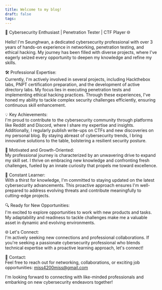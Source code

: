 ```yaml
---
title: Welcome to my blog!
draft: false
tags:
---
```

🚀 Cybersecurity Enthusiast | Penetration Tester | CTF Player 🌐  
  
Hello! I'm Seunghwan, a dedicated cybersecurity professional with over 3 years of hands-on experience in networking, penetration testing, and ethical hacking. My journey has been filled with diverse projects, where I've eagerly seized every opportunity to deepen my knowledge and refine my skills.  
  
🛠️ Professional Expertise:  
Currently, I'm actively involved in several projects, including Hackthebox labs, PNPT certification preparation, and the development of active directory labs. My focus lies in executing penetration tests and implementing ethical hacking practices. Through these experiences, I've honed my ability to tackle complex security challenges efficiently, ensuring continuous skill enhancement.  
  
💡 Key Achievements:  
I'm proud to contribute to the cybersecurity community through platforms like Reddit and Discord, where I share my expertise and insights. Additionally, I regularly publish write-ups on CTFs and new discoveries on my personal blog. By staying abreast of cybersecurity trends, I bring innovative solutions to the table, bolstering a resilient security posture.  
  
🚀 Motivated and Growth-Oriented:  
My professional journey is characterized by an unwavering drive to expand my skill set. I thrive on embracing new knowledge and confronting fresh challenges, fueled by an innate curiosity that propels me toward excellence.  
  
🌱 Constant Learner:  
With a thirst for knowledge, I'm committed to staying updated on the latest cybersecurity advancements. This proactive approach ensures I'm well-prepared to address evolving threats and contribute meaningfully to cutting-edge projects.  
  
🔍 Ready for New Opportunities:  
I'm excited to explore opportunities to work with new products and tasks. My adaptability and readiness to tackle challenges make me a valuable asset in dynamic and evolving environments.  
  
🌐 Let's Connect:  
I'm actively seeking new connections and professional collaborations. If you're seeking a passionate cybersecurity professional who blends technical expertise with a proactive learning approach, let's connect!  
  
📧 Contact:  
Feel free to reach out for networking, collaborations, or exciting job opportunities: miss4200miss@gmail.com  
  
I'm looking forward to connecting with like-minded professionals and embarking on new cybersecurity endeavors together!